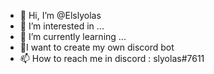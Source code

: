 - 👋 Hi, I’m @Elslyolas
- 👀 I’m interested in ...
- 🌱 I’m currently learning ...
- 💾I want to create my own discord bot
- 📫 How to reach me in discord : slyolas#7611

<!---
Elslyolas/Elslyolas is a ✨ special ✨ repository because its `README.md` (this file) appears on your GitHub profile.
You can click the Preview link to take a look at your changes.
--->
